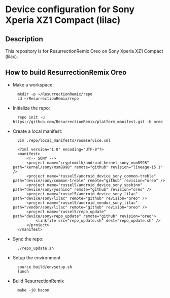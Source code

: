 Device configuration for Sony Xperia XZ1 Compact (lilac)
========================================================

Description
-----------

This repository is for ResurrectionRemix Oreo on Sony Xperia XZ1 Compact (lilac).

How to build ResurrectionRemix Oreo
-----------------------------------

* Make a workspace:

        mkdir -p ~/ResurrectionRemix/repo
        cd ~/ResurrectionRemix/repo

* Initialize the repo:

        repo init -u https://github.com/ResurrectionRemix/platform_manifest.git -b oreo

* Create a local manifest:

        vim .repo/local_manifests/roomservice.xml

        <?xml version="1.0" encoding="UTF-8"?>
        <manifest>
            <!-- SONY -->
            <project name="cryptomilk/android_kernel_sony_msm8998" path="kernel/sony/msm8998" remote="github" revision="lineage-15.1" />
            <project name="russel5/android_device_sony_common-treble" path="device/sony/common-treble" remote="github" revision="oreo" />
            <project name="russel5/android_device_sony_yoshino" path="device/sony/yoshino" remote="github" revision="oreo" />
            <project name="russel5/android_device_sony_lilac" path="device/sony/lilac" remote="github" revision="oreo" />
            <project name="russel5/android_vendor_sony_lilac" path="vendor/sony/lilac" remote="github" revision="oreo" />
            <project name="russel5/repo_update" path="device/sony/repo_update" remote="github" revision="oreo">
                <linkfile src="repo_update.sh" dest="repo_update.sh" />
            </project>
        </manifest>

* Sync the repo:

        ./repo_update.sh

* Setup the environment

        source build/envsetup.sh
        lunch

* Build ResurrectionRemix

        make -j8 bacon
